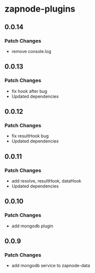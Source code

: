 # zapnode-plugins

## 0.0.14

### Patch Changes

- remove console.log

## 0.0.13

### Patch Changes

- fix hook after bug
- Updated dependencies

## 0.0.12

### Patch Changes

- fix resultHook bug
- Updated dependencies

## 0.0.11

### Patch Changes

- add resolve, resultHook, dataHook
- Updated dependencies

## 0.0.10

### Patch Changes

- add mongodb plugin

## 0.0.9

### Patch Changes

- add mongodb service to zapnode-data
